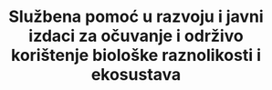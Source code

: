 ---
title: >-
  Službena pomoć u razvoju i javni izdaci za očuvanje i održivo korištenje biološke raznolikosti i ekosustava
permalink: /15-b-1/
sdg_goal: 15
layout: indicator
indicator: 15.b.1
indicator_variable: null
graph: null
graph_type_description: null
graph_status_notes: Assigned
variable_description: null
variable_notes: null
un_designated_tier: '1,  3'
un_custodial_agency: 'OECD,  UNEP,  World  Bank'
target_id: 15.b
has_metadata: true
rationale_interpretation: >-
  http://www.oecd.org/dac/stats/purposecodessectorclassification.htm).  Podaci iskazani u američkim dolarima u godišnjem prosjeku
goal_meta_link: 'http://unstats.un.org/sdgs/files/metadata-compilation/Metadata-Goal-15.pdf'
goal_meta_link_page: 27
indicator_name: >-
  Službena pomoć u razvoju i javni izdaci za očuvanje i održivo korištenje biološke raznolikosti i ekosustava
target: >-
  Mobilizirati značajna sredstva iz svih izvora i na svim razinama radi financiranja održivog gospodarenja šumama i pružiti odgovarajuće poticezemljama u razvoju da unaprijede takvo gospodarenje, uključujući i očuvanje i pošumljavanje.
indicator_definition: Total  official  development  assistance  (ODA
method_of_computation: >-
  http://www.oecd.org/dac/dac-glossary.htm#ODA)  commitments  to  the  forestry  sector  (purpose  code  312
source_title: null
source_notes: null
published: true  

---